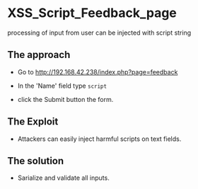# XSS_Script_Feedback_page

processing of input from user can be injected with script string


## The approach

- Go to http://192.168.42.238/index.php?page=feedback

- In the 'Name' field type `script`

- click the Submit button the form.

## The Exploit #

- Attackers can easily inject harmful scripts on text fields. 


## The solution

- Sarialize and validate all inputs.
